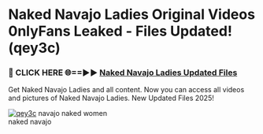 # Naked Navajo Ladies Original Videos 0nlyFans Leaked - Files Updated! (qey3c)

<h3>🔴 CLICK HERE 🌐==►► <a href="https://tinyurl.com/up5wt9bj" rel="nofollow">Naked Navajo Ladies Updated Files</a></h3>

Get Naked Navajo Ladies and all content. Now you can access all videos and pictures of Naked Navajo Ladies. New Updated Files 2025!

[![qey3c](https://i.imgur.com/ABiUzMV.gif)](https://tinyurl.com/up5wt9bj)
navajo naked women<br>
naked navajo
